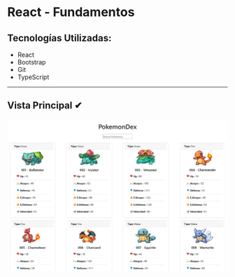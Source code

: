 # React - Fundamentos


## Tecnologías Utilizadas:

- React
- Bootstrap
- Git 
- TypeScript

---

##  Vista Principal  ✔

<img width="800" src="src/img/img.png">